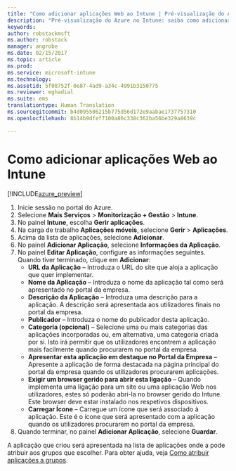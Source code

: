 ```yaml
---
title: "Como adicionar aplicações Web ao Intune | Pré-visualização do Azure no Intune | Documentos da Microsoft"
description: "Pré-visualização do Azure no Intune: saiba como adicionar aplicações Web ao Intune."
keywords: 
author: robstackmsft
ms.author: robstack
manager: angrobe
ms.date: 02/15/2017
ms.topic: article
ms.prod: 
ms.service: microsoft-intune
ms.technology: 
ms.assetid: 5f08752f-0e87-4ad9-a34c-4991b3150775
ms.reviewer: mghadial
ms.suite: ems
translationtype: Human Translation
ms.sourcegitcommit: b4d095506215b775d56d172e9aabae1737757310
ms.openlocfilehash: 8b14b9dfef7100a86c338c362ba56be329a8639c

---
```


# <a name="how-to-add-web-apps-to-microsoft-intune"></a>Como adicionar aplicações Web ao Intune

[!INCLUDE[azure_preview](../includes/azure_preview.md)]

1. Inicie sessão no portal do Azure.
2. Selecione **Mais Serviços** > **Monitorização + Gestão** > **Intune**.
3. No painel **Intune**, escolha **Gerir aplicações**.
4. Na carga de trabalho **Aplicações móveis**, selecione **Gerir** > **Aplicações**.
5. Acima da lista de aplicações, selecione **Adicionar**.
6. No painel **Adicionar Aplicação**, selecione **Informações da Aplicação**.
7. No painel **Editar Aplicação**, configure as informações seguintes. Quando tiver terminado, clique em **Adicionar**:
    - **URL da Aplicação** – Introduza o URL do site que aloja a aplicação que quer implementar.
    - **Nome da Aplicação** – Introduza o nome da aplicação tal como será apresentado no portal da empresa.
    - **Descrição da Aplicação** – Introduza uma descrição para a aplicação. A descrição será apresentada aos utilizadores finais no portal da empresa.
    - **Publicador** – Introduza o nome do publicador desta aplicação.
    - **Categoria (opcional)** – Selecione uma ou mais categorias das aplicações incorporadas ou, em alternativa, uma categoria criada por si. Isto irá permitir que os utilizadores encontrem a aplicação mais facilmente quando procurarem no portal da empresa.
    - **Apresentar esta aplicação em destaque no Portal da Empresa** – Apresente a aplicação de forma destacada na página principal do portal da empresa quando os utilizadores procurarem aplicações.
    - **Exigir um browser gerido para abrir esta ligação** – Quando implementa uma ligação para um site ou uma aplicação Web nos utilizadores, estes só poderão abri-la no browser gerido do Intune. Este browser deve estar instalado nos respetivos dispositivos.
    - **Carregar Ícone** – Carregue um ícone que será associado à aplicação. Este é o ícone que será apresentado com a aplicação quando os utilizadores procurarem no portal da empresa.
8. Quando terminar, no painel **Adicionar Aplicação**, selecione **Guardar**.

A aplicação que criou será apresentada na lista de aplicações onde a pode atribuir aos grupos que escolher. Para obter ajuda, veja [Como atribuir aplicações a grupos](/intune-azure/manage-apps/deploy-apps).


<!--HONumber=Feb17_HO3-->


